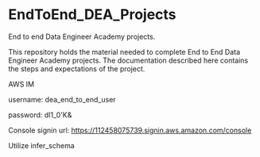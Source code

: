 # EndToEnd_DEA_Projects
End to end Data Engineer Academy projects.

This repository holds the material needed to complete End to End Data Engineer Academy projects. The documentation described here contains the steps and expectations of the project. 

AWS IM

username: dea_end_to_end_user

password: dI1_0'K&

Console signin url: https://112458075739.signin.aws.amazon.com/console

Utilize infer_schema


